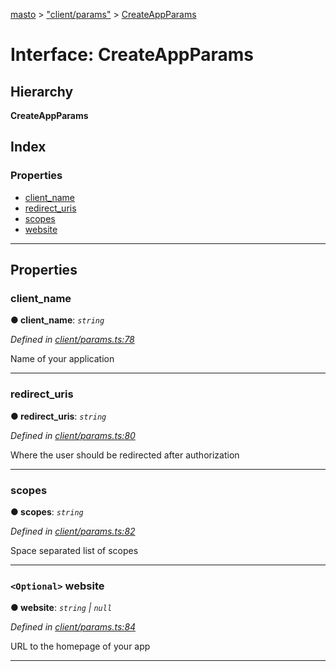 [masto](../README.md) > ["client/params"](../modules/_client_params_.md) > [CreateAppParams](../interfaces/_client_params_.createappparams.md)

# Interface: CreateAppParams

## Hierarchy

**CreateAppParams**

## Index

### Properties

* [client_name](_client_params_.createappparams.md#client_name)
* [redirect_uris](_client_params_.createappparams.md#redirect_uris)
* [scopes](_client_params_.createappparams.md#scopes)
* [website](_client_params_.createappparams.md#website)

---

## Properties

<a id="client_name"></a>

###  client_name

**● client_name**: *`string`*

*Defined in [client/params.ts:78](https://github.com/neet/masto.js/blob/3b7330b/src/client/params.ts#L78)*

Name of your application

___
<a id="redirect_uris"></a>

###  redirect_uris

**● redirect_uris**: *`string`*

*Defined in [client/params.ts:80](https://github.com/neet/masto.js/blob/3b7330b/src/client/params.ts#L80)*

Where the user should be redirected after authorization

___
<a id="scopes"></a>

###  scopes

**● scopes**: *`string`*

*Defined in [client/params.ts:82](https://github.com/neet/masto.js/blob/3b7330b/src/client/params.ts#L82)*

Space separated list of scopes

___
<a id="website"></a>

### `<Optional>` website

**● website**: *`string` \| `null`*

*Defined in [client/params.ts:84](https://github.com/neet/masto.js/blob/3b7330b/src/client/params.ts#L84)*

URL to the homepage of your app

___

